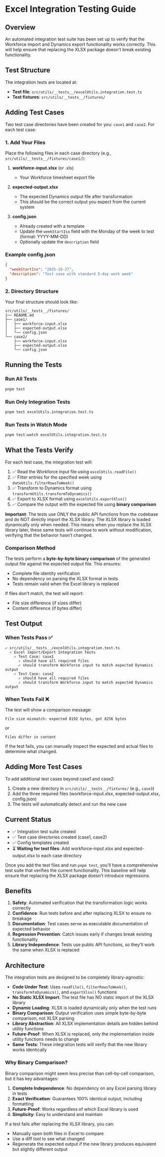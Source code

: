 # Excel Integration Testing Guide

## Overview

An automated integration test suite has been set up to verify that the Workforce import and Dynamics export functionality works correctly. This will help ensure that replacing the XLSX package doesn't break existing functionality.

## Test Structure

The integration tests are located at:
- **Test file**: `src/utils/__tests__/excelUtils.integration.test.ts`
- **Test fixtures**: `src/utils/__tests__/fixtures/`

## Adding Test Cases

Two test case directories have been created for you: `case1` and `case2`. For each test case:

### 1. Add Your Files

Place the following files in each case directory (e.g., `src/utils/__tests__/fixtures/case1/`):

1. **workforce-input.xlsx** (or .xls)
   - Your Workforce timesheet export file

2. **expected-output.xlsx**
   - The expected Dynamics output file after transformation
   - This should be the correct output you expect from the current system

3. **config.json**
   - Already created with a template
   - Update the `weekStartIso` field with the Monday of the week to test (format: YYYY-MM-DD)
   - Optionally update the `description` field

### Example config.json

```json
{
  "weekStartIso": "2025-10-27",
  "description": "Test case with standard 5-day work week"
}
```

### 2. Directory Structure

Your final structure should look like:

```
src/utils/__tests__/fixtures/
├── README.md
├── case1/
│   ├── workforce-input.xlsx
│   ├── expected-output.xlsx
│   └── config.json
└── case2/
    ├── workforce-input.xlsx
    ├── expected-output.xlsx
    └── config.json
```

## Running the Tests

### Run All Tests
```bash
pnpm test
```

### Run Only Integration Tests
```bash
pnpm test excelUtils.integration.test.ts
```

### Run Tests in Watch Mode
```bash
pnpm test:watch excelUtils.integration.test.ts
```

## What the Tests Verify

For each test case, the integration test will:

1. ✅ Read the Workforce input file using `excelUtils.readFile()`
2. ✅ Filter entries for the specified week using `dateUtils.filterRowsToWeek()`
3. ✅ Transform to Dynamics format using `transformUtils.transformToDynamics()`
4. ✅ Export to XLSX format using `excelUtils.exportXlsx()`
5. ✅ Compare the output with the expected file using **binary comparison**

**Important**: The tests use ONLY the public API functions from the codebase and do NOT directly import the XLSX library. The XLSX library is loaded dynamically only when needed. This means when you replace the XLSX library later, these same tests will continue to work without modification, verifying that the behavior hasn't changed.

### Comparison Method

The tests perform a **byte-by-byte binary comparison** of the generated output file against the expected output file. This ensures:
- Complete file identity verification
- No dependency on parsing the XLSX format in tests
- Tests remain valid when the Excel library is replaced

If files don't match, the test will report:
- File size difference (if sizes differ)
- Content difference (if bytes differ)

## Test Output

### When Tests Pass ✅
```
✓ src/utils/__tests__/excelUtils.integration.test.ts
  ✓ Excel Import/Export Integration Tests
    ✓ Test Case: case1
      ✓ should have all required files
      ✓ should transform Workforce input to match expected Dynamics output
    ✓ Test Case: case2
      ✓ should have all required files
      ✓ should transform Workforce input to match expected Dynamics output
```

### When Tests Fail ❌
The test will show a comparison message:
```
File size mismatch: expected 8192 bytes, got 8256 bytes
```
or
```
Files differ in content
```

If the test fails, you can manually inspect the expected and actual files to determine what changed.

## Adding More Test Cases

To add additional test cases beyond case1 and case2:

1. Create a new directory in `src/utils/__tests__/fixtures/` (e.g., `case3`)
2. Add the three required files (workforce-input.xlsx, expected-output.xlsx, config.json)
3. The tests will automatically detect and run the new case

## Current Status

- ✅ Integration test suite created
- ✅ Test case directories created (case1, case2)
- ✅ Config templates created
- ⏳ **Waiting for test files**: Add workforce-input.xlsx and expected-output.xlsx to each case directory

Once you add the test files and run `pnpm test`, you'll have a comprehensive test suite that verifies the current functionality. This baseline will help ensure that replacing the XLSX package doesn't introduce regressions.

## Benefits

1. **Safety**: Automated verification that the transformation logic works correctly
2. **Confidence**: Run tests before and after replacing XLSX to ensure no breakage
3. **Documentation**: Test cases serve as executable documentation of expected behavior
4. **Regression Prevention**: Catch issues early if changes break existing functionality
5. **Library Independence**: Tests use public API functions, so they'll work the same when XLSX is replaced

## Architecture

The integration tests are designed to be completely library-agnostic:

- **Code Under Test**: Uses `readFile()`, `filterRowsToWeek()`, `transformToDynamics()`, and `exportXlsx()` functions
- **No Static XLSX Import**: The test file has NO static import of the XLSX library
- **Dynamic Loading**: XLSX is loaded dynamically only when the test runs
- **Binary Comparison**: Output verification uses simple byte-by-byte comparison, not XLSX parsing
- **Library Abstraction**: All XLSX implementation details are hidden behind utility functions
- **Future-Proof**: When XLSX is replaced, only the implementation inside utility functions needs to change
- **Same Tests**: These integration tests will verify that the new library works identically

### Why Binary Comparison?

Binary comparison might seem less precise than cell-by-cell comparison, but it has key advantages:

1. **Complete Independence**: No dependency on any Excel parsing library in tests
2. **Exact Verification**: Guarantees 100% identical output, including formatting
3. **Future-Proof**: Works regardless of which Excel library is used
4. **Simplicity**: Easy to understand and maintain

If a test fails after replacing the XLSX library, you can:
- Manually open both files in Excel to compare
- Use a diff tool to see what changed
- Regenerate the expected output if the new library produces equivalent but slightly different output
